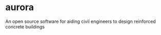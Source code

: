 # **aurora**
An open source software for aiding civil engineers to design reinforced concrete buildings




